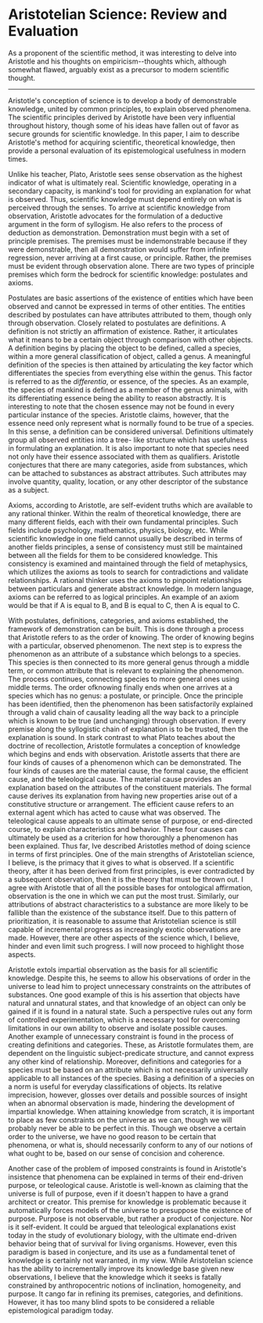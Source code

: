 # Aristotelian Science: Review and Evaluation

As a proponent of the scientific method, it was interesting to delve into Aristotle and his thoughts on empiricism--thoughts which, although somewhat flawed, arguably exist as a precursor to modern scientific thought.

----

Aristotle's conception of science is to develop a body of demonstrable knowledge, united by common principles, to explain observed phenomena. The scientific principles derived by Aristotle have been very influential throughout history, though some of his ideas have fallen out of favor as secure grounds for scientific knowledge. In this paper, I aim to describe Aristotle's method for acquiring scientific, theoretical knowledge, then provide a personal evaluation of its epistemological usefulness in modern times.

Unlike his teacher, Plato, Aristotle sees sense observation as the highest indicator of what is ultimately real. Scientific knowledge, operating in a secondary capacity, is mankind's tool for providing an explanation for what is observed. Thus, scientific knowledge must depend entirely on what is perceived through the senses. To arrive at scientific knowledge from observation, Aristotle advocates for the formulation of a deductive argument in the form of syllogism. He also refers to the process of deduction as demonstration. Demonstration must begin with a set of principle premises. The premises must be indemonstrable because if they were demonstrable, then all demonstration would suffer from infinite regression, never arriving at a first cause, or principle. Rather, the premises must be evident through observation alone. There are two types of principle premises which form the bedrock for scientific knowledge: postulates and axioms.

Postulates are basic assertions of the existence of entities which have been observed and cannot be expressed in terms of other entities. The entities described by postulates can have attributes attributed to them, though only through observation. Closely related to postulates are definitions. A definition is not strictly an affirmation of existence. Rather, it articulates what it means to be a certain object through comparison with other objects. A definition begins by placing the object to be defined, called a species, within a more general classification of object, called a genus. A meaningful definition of the species is then attained by articulating the key factor which differentiates the species from everything else within the genus. This factor is referred to as the *differentia*, or essence, of the species. As an example, the species of mankind is defined as a member of the genus animals, with its differentiating essence being the ability to reason abstractly. It is interesting to note that the chosen essence may not be found in every particular instance of the species. Aristotle claims, however, that the essence need only represent what is normally found to be true of a species. In this sense, a definition can be considered universal. Definitions ultimately group all observed entities into a tree- like structure which has usefulness in formulating an explanation. It is also important to note that species need not only have their essence associated with them as qualifiers. Aristotle conjectures that there are many categories, aside from substances, which can be attached to substances as abstract attributes. Such attributes may involve quantity, quality, location, or any other descriptor of the substance as a subject.

Axioms, according to Aristotle, are self-evident truths which are available to any rational thinker. Within the realm of theoretical knowledge, there are many different fields, each with their own fundamental principles. Such fields include psychology, mathematics, physics, biology, etc. While scientific knowledge in one field cannot usually be described in terms of another fields principles, a sense of consistency must still be maintained between all the fields for them to be considered knowledge. This consistency is examined and maintained through the field of metaphysics, which utilizes the axioms as tools to search for contradictions and validate relationships. A rational thinker uses the axioms to pinpoint relationships between particulars and generate abstract knowledge. In modern language, axioms can be referred to as logical principles. An example of an axiom would be that if A is equal to B, and B is equal to C, then A is equal to C.

With postulates, definitions, categories, and axioms established, the framework of demonstration can be built. This is done through a process that Aristotle refers to as the order of knowing. The order of knowing begins with a particular, observed phenomenon. The next step is to express the phenomenon as an attribute of a substance which belongs to a species. This species is then connected to its more general genus through a middle term, or common attribute that is relevant to explaining the phenomenon. The process continues, connecting species to more general ones using middle terms. The order ofknowing finally ends when one arrives at a species which has no genus: a postulate, or principle. Once the principle has been identified, then the phenomenon has been satisfactorily explained through a valid chain of causality leading all the way back to a principle which is known to be true (and unchanging) through observation. If every premise along the syllogistic chain of explanation is to be trusted, then the explanation is sound. In stark contrast to what Plato teaches about the doctrine of recollection, Aristotle formulates a conception of knowledge which begins and ends with observation. Aristotle asserts that there are four kinds of causes of a phenomenon which can be demonstrated. The four kinds of causes are the material cause, the formal cause, the efficient cause, and the teleological cause. The material cause provides an explanation based on the attributes of the constituent materials. The formal cause derives its explanation from having new properties arise out of a constitutive structure or arrangement. The efficient cause refers to an external agent which has acted to cause what was observed. The teleological cause appeals to an ultimate sense of purpose, or end-directed course, to explain characteristics and behavior. These four causes can ultimately be used as a criterion for how thoroughly a phenomenon has been explained. Thus far, Ive described Aristotles method of doing science in terms of first principles. One of the main strengths of Aristotelian science, I believe, is the primacy that it gives to what is observed. If a scientific theory, after it has been derived from first principles, is ever contradicted by a subsequent observation, then it is the theory that must be thrown out. I agree with Aristotle that of all the possible bases for ontological affirmation, observation is the one in which we can put the most trust. Similarly, our attributions of abstract characteristics to a substance are more likely to be fallible than the existence of the substance itself. Due to this pattern of prioritization, it is reasonable to assume that Aristotelian science is still capable of incremental progress as increasingly exotic observations are made. However, there are other aspects of the science which, I believe, hinder and even limit such progress. I will now proceed to highlight those aspects.

Aristotle extols impartial observation as the basis for all scientific knowledge. Despite this, he seems to allow his observations of order in the universe to lead him to project unnecessary constraints on the attributes of substances. One good example of this is his assertion that objects have natural and unnatural states, and that knowledge of an object can only be gained if it is found in a natural state. Such a perspective rules out any form of controlled experimentation, which is a necessary tool for overcoming limitations in our own ability to observe and isolate possible causes. Another example of unnecessary constraint is found in the process of creating definitions and categories. These, as Aristotle formulates them, are dependent on the linguistic subject-predicate structure, and cannot express any other kind of relationship. Moreover, definitions and categories for a species must be based on an attribute which is not necessarily universally applicable to all instances of the species. Basing a definition of a species on a norm is useful for everyday classifications of objects. Its relative imprecision, however, glosses over details and possible sources of insight when an abnormal observation is made, hindering the development of impartial knowledge. When attaining knowledge from scratch, it is important to place as few constraints on the universe as we can, though we will probably never be able to be perfect in this. Though we observe a certain order to the universe, we have no good reason to be certain that phenomena, or what is, should necessarily conform to any of our notions of what ought to be, based on our sense of concision and coherence.

Another case of the problem of imposed constraints is found in Aristotle's insistence that phenomena can be explained in terms of their end-driven purpose, or teleological cause. Aristotle is well-known as claiming that the universe is full of purpose, even if it doesn't happen to have a grand architect or creator. This premise for knowledge is problematic because it automatically forces models of the universe to presuppose the existence of purpose. Purpose is not observable, but rather a product of conjecture. Nor is it self-evident. It could be argued that teleological explanations exist today in the study of evolutionary biology, with the ultimate end-driven behavior being that of survival for living organisms. However, even this paradigm is based in conjecture, and its use as a fundamental tenet of knowledge is certainly not warranted, in my view. While Aristotelian science has the ability to incrementally improve its knowledge base given new observations, I believe that the knowledge which it seeks is fatally constrained by anthropocentric notions of inclination, homogeneity, and purpose. It cango far in refining its premises, categories, and definitions. However, it has too many blind spots to be considered a reliable epistemological paradigm today.

